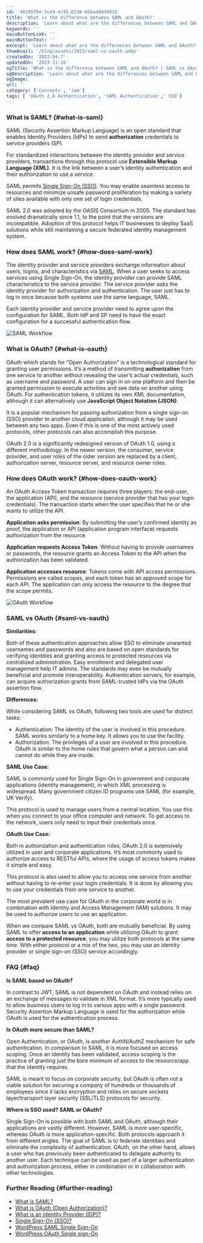 ```yaml
---
id: '4619576e-5ce9-4c95-b536-65bad98d4816'
title: 'What is the difference between SAML and OAuth?'
description: 'Learn about what are the differences between SAML and OAuth? SAML vs OAuth definition, workflow, similarities, differences, use cases.'
keywords: ''
mainButtonLink: ''
mainButtonText: ''
excerpt: 'Learn about what are the differences between SAML and OAuth? SAML vs OAuth definition, workflow, similarities, differences, use cases.'
thumbnail: '/blog/assets/2023/saml-vs-oauth.webp'
createdOn: '2023-04-7'
updatedOn: '2023-11-16'
ogTitle: 'What is the difference between SAML and OAuth? | SAML vs OAuth'
ogDescription: 'Learn about what are the differences between SAML and OAuth? SAML vs OAuth definition, workflow, similarities, differences, use cases.'
ogImage:
url: ''
category: ['Concepts', 'iam']
tags: [ 'OAuth 2.0 Authentication', 'SAML Authentication',' SSO']
---
```


### What is SAML? {#what-is-saml}

SAML (Security Assertion Markup Language) is an open standard that enables Identity Providers (IdPs) to send **authorization** credentials to service providers (SP).

For standardized interactions between the identity provider and service providers, transactions through this protocol use **Extensible Markup Language (XML)**. It is the link between a user’s identity authentication and their authorization to use a service.

SAML permits [Single Sign-On (SSO)](https://blog.miniorange.com/what-is-single-sign-on-sso/). You may enable seamless access to resources and minimize unsafe password proliferation by making a variety of sites available with only one set of login credentials.

SAML 2.0 was adopted by the OASIS Consortium in 2005. The standard has evolved dramatically since 1.1, to the point that the versions are incompatible. Adoption of this protocol helps IT businesses to deploy SaaS solutions while still maintaining a secure federated identity management system.

### How does SAML work? {#how-does-saml-work}

The identity provider and service providers exchange information about users, logins, and characteristics via [SAML](https://www.miniorange.com/what-is-saml). When a user seeks to access services using Single Sign-On, the identity provider can provide SAML characteristics to the service provider. The service provider asks the identity provider for authorization and authentication. The user just has to log in once because both systems use the same language, SAML.

Each identity provider and service provider need to agree upon the configuration for SAML. Both IdP and SP need to have the exact configuration for a successful authentication flow.

![SAML Workflow](/blog/assets/2023/saml-flow.webp)

### What is OAuth?  {#what-is-oauth}

OAuth which stands for “Open Authorization” is a technological standard for granting user permissions. It’s a method of transmitting **authorization** from one service to another without revealing the user’s actual credentials, such as username and password. A user can sign in on one platform and then be granted permission to execute activities and see data on another using OAuth. For authentication tokens, it utilizes its own XML documentation, although it can alternatively use **JavaScript Object Notation (JSON)**.

It is a popular mechanism for passing authorization from a single sign-on (SSO) provider to another cloud application, although it may be used between any two apps. Even if this is one of the most actively used protocols, other protocols can also accomplish this purpose. 

OAuth 2.0 is a significantly redesigned version of OAuth 1.0, using a different methodology. In the newer version, the consumer, service provider, and user roles of the older version are replaced by a client, authorization server, resource server, and resource owner roles.

### How does OAuth work? {#how-does-oauth-work}

An OAuth Access Token transaction requires three players: the end-user, the application (API), and the resource (service provider that has your login credentials). The transaction starts when the user specifies that he or she wants to utilize the API.

**Application asks permission**: By submitting the user’s confirmed identity as proof, the application or API (application program interface) requests authorization from the resource.

**Application requests Access Token**: Without having to provide usernames or passwords, the resource grants an Access Token to the API when the authorization has been validated.

**Application accesses resource**: Tokens come with API access permissions.  Permissions are called scopes, and each token has an approved scope for each API. The application can only access the resource to the degree that the scope permits.

![OAuth Workflow](/blog/assets/2023/oauth-flow.webp)

### SAML vs OAuth {#saml-vs-oauth} 

**Similarities:**

Both of these authentication approaches allow SSO to eliminate unwanted usernames and passwords and also are based on open standards for verifying identities and granting access to protected resources via centralized administration. Easy enrollment and delegated user management help IT admins. The standards may even be mutually beneficial and promote interoperability. Authentication servers, for example, can acquire authorization grants from SAML-trusted IdPs via the OAuth assertion flow.

**Differences:**

While considering SAML vs OAuth, following two tools are used for distinct tasks:

- Authentication: The identity of the user is involved in this procedure. SAML works similarly to a home key. It allows you to use the facility.
- Authorization: The privileges of a user are involved in this procedure. OAuth is similar to the home rules that govern what a person can and cannot do while they are inside.

**SAML Use Case:**

SAML is commonly used for Single Sign-On in government and corporate applications (identity management), in which XML processing is widespread. Many government citizen ID programs use SAML (for example, UK Verify).

This protocol is used to manage users from a central location. You use this when you connect to your office computer and network. To get access to the network, users only need to input their credentials once.

**OAuth Use Case:**

Both in authorization and authentication roles, OAuth 2.0 is extensively utilized in user and corporate applications. It’s most commonly used to authorize access to RESTful APIs, where the usage of access tokens makes it simple and easy.

This protocol is also used to allow you to access one service from another without having to re-enter your login credentials. It is done by allowing you to use your credentials from one service to another.

The most prevalent use case for OAuth in the corporate world is in combination with Identity and Access Management (IAM) solutions. It may be used to authorize users to use an application.
 
When we compare SAML vs OAuth, both are mutually beneficial. By using SAML to offer **access to an application** while utilizing OAuth to grant **access to a protected resource**, you may utilize both protocols at the same time. With either protocol or a mix of the two, you may use an identity provider or single sign-on (SSO) service accordingly.

### FAQ {#faq} 

**Is SAML based on OAuth?**

In contrast to JWT, SAML is not dependent on OAuth and instead relies on an exchange of messages to validate in XML format. It’s more typically used to allow business users to log in to various apps with a single password. Security Assertion Markup Language is used for the authorization while OAuth is used for the authentication process.


**Is OAuth more secure than SAML?**

Open Authentication, or OAuth, is another AuthN/AuthZ mechanism for safe authentication. In comparison to SAML, it is more focused on access scoping. Once an identity has been validated, access scoping is the practice of granting just the bare minimum of access to the resource/app that the identity requires.

SAML is meant to focus on corporate security, but OAuth is often not a viable solution for securing a company of hundreds or thousands of employees since it lacks encryption and relies on secure sockets layer/transport layer security (SSL/TLS) protocols for security.


**Where is SSO used? SAML or OAuth?**

Single Sign-On is possible with both SAML and OAuth, although their applications are vastly different.  However, SAML is more user-specific, whereas OAuth is more application-specific. Both protocols approach it from different angles. The goal of SAML is to federate identities and eliminate the complexity of authentication. OAuth, on the other hand, allows a user who has previously been authenticated to delegate authority to another user. Each technique can be used as part of a larger authentication and authorization process, either in combination or in collaboration with other technologies.


### Further Reading {#further-reading} 

- [What is SAML?](https://www.miniorange.com/what-is-saml)
- [What is OAuth (Open Authorization)?](https://www.miniorange.com/blog/what-is-oauth-2/)
- [What is an Identity Provider (IDP)?](https://www.miniorange.com/blog/what-is-an-identity-provider-idp/)
- [Single Sign-On (SSO)?](https://www.miniorange.com/blog/what-is-single-sign-on-sso/)
- [WordPress SAML Single Sign-On](https://plugins.miniorange.com/wordpress-single-sign-on-sso)
- [WordPress OAuth Single sign-On](https://plugins.miniorange.com/wordpress-sso)